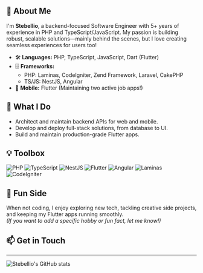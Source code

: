 ## 👋 About Me

I'm **Stebellio**, a backend-focused Software Engineer with 5+ years of experience in PHP and TypeScript/JavaScript. My passion is building robust, scalable solutions—mainly behind the scenes, but I love creating seamless experiences for users too!

- 🛠️ **Languages:** PHP, TypeScript, JavaScript, Dart (Flutter)
- 🗄️ **Frameworks:**  
  - PHP: Laminas, CodeIgniter, Zend Framework, Laravel, CakePHP  
  - TS/JS: NestJS, Angular  
- 📱 **Mobile:** Flutter (Maintaining two active job apps!)

## 🚀 What I Do

- Architect and maintain backend APIs for web and mobile.
- Develop and deploy full-stack solutions, from database to UI.
- Build and maintain production-grade Flutter apps.

## 💡 Toolbox

![PHP](https://img.shields.io/badge/PHP-777BB4?style=for-the-badge&logo=php&logoColor=white)
![TypeScript](https://img.shields.io/badge/TypeScript-3178C6?style=for-the-badge&logo=typescript&logoColor=white)
![NestJS](https://img.shields.io/badge/NestJS-E0234E?style=for-the-badge&logo=nestjs&logoColor=white)
![Flutter](https://img.shields.io/badge/Flutter-02569B?style=for-the-badge&logo=flutter&logoColor=white)
![Angular](https://img.shields.io/badge/Angular-DD0031?style=for-the-badge&logo=angular&logoColor=white)
![Laminas](https://img.shields.io/badge/Laminas-0054A6?style=for-the-badge)
![CodeIgniter](https://img.shields.io/badge/CodeIgniter-DD4814?style=for-the-badge)

## 🌈 Fun Side

When not coding, I enjoy exploring new tech, tackling creative side projects, and keeping my Flutter apps running smoothly.  
*(If you want to add a specific hobby or fun fact, let me know!)*

## 📫 Get in Touch

<!-- Add your social links here (LinkedIn, Twitter, Website, etc.) -->

---

![Stebellio's GitHub stats](https://github-readme-stats.vercel.app/api?username=stebellio&show_icons=true&theme=radical)
